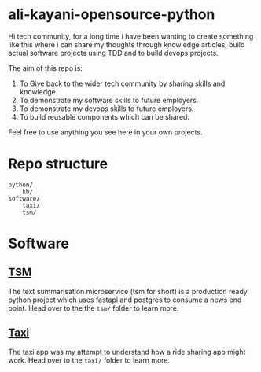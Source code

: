 # ali-kayani-opensource-python

Hi tech community, for a long time i have been wanting to create something like this where i can share my thoughts through knowledge articles, build actual software projects using TDD and to build devops projects.

The aim of this repo is:

1. To Give back to the wider tech community by sharing skills and knowledge.
2. To demonstrate my software skills to future employers.
3. To demonstrate my devops skills to future employers.
4. To build reusable components which can be shared.

Feel free to use anything you see here in your own projects.

# Repo structure

```
python/
    kb/
software/
    taxi/
    tsm/
```
# Software
## [TSM](software/tsm/)

The text summarisation microservice (tsm for short) is a production ready python project which uses fastapi and postgres to consume a news end point. Head over to the the `tsm/` folder to learn more.

## [Taxi](software/taxi/)

The taxi app was my attempt to understand how a ride sharing app might work. Head over to the `taxi/` folder to learn more.